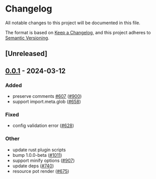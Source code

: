 # Changelog
All notable changes to this project will be documented in this file.

The format is based on [Keep a Changelog](https://keepachangelog.com/en/1.0.0/),
and this project adheres to [Semantic Versioning](https://semver.org/spec/v2.0.0.html).

## [Unreleased]

## [0.0.1](https://github.com/ErKeLost/farm/releases/tag/farmfe_swc_transformer_import_glob-v0.0.1) - 2024-03-12

### Added
- preserve comments [#607](https://github.com/ErKeLost/farm/pull/607) ([#900](https://github.com/ErKeLost/farm/pull/900))
- support import.meta.glob ([#658](https://github.com/ErKeLost/farm/pull/658))

### Fixed
- config validation error ([#628](https://github.com/ErKeLost/farm/pull/628))

### Other
- update rust plugin scripts
- bump 1.0.0-beta ([#1011](https://github.com/ErKeLost/farm/pull/1011))
- support minify options ([#907](https://github.com/ErKeLost/farm/pull/907))
- update deps ([#740](https://github.com/ErKeLost/farm/pull/740))
- resource pot render ([#675](https://github.com/ErKeLost/farm/pull/675))
